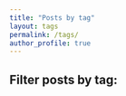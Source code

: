 ```yaml
---
title: "Posts by tag"
layout: tags
permalink: /tags/
author_profile: true
---
```

## Filter posts by tag: